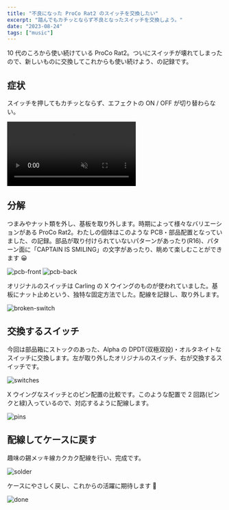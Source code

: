 ```yaml
---
title: "不良になった ProCo Rat2 のスイッチを交換したい"
excerpt: "踏んでもカチッとならず不良となったスイッチを交換しよう。"
date: "2023-08-24"
tags: ["music"]
---
```


10 代のころから使い続けている ProCo Rat2。ついにスイッチが壊れてしまったので、新しいものに交換してこれからも使い続けよう、の記録です。

## 症状

スイッチを押してもカチッとならず、エフェクトの ON / OFF が切り替わらない。

<video controls autoplay loop muted src="/images/proco-rat-replace-switch/problem_hd.mov" type="video/mp4">
Sorry, your browser doesn't support embedded videos.
</video>

## 分解

つまみやナット類を外し、基板を取り外します。時期によって様々なバリエーションがある ProCo Rat2。わたしの個体はこのような PCB・部品配置となっていました、の記録。部品が取り付けられていないパターンがあったり(R16)、パターン面に「CAPTAIN IS SMILING」の文字があったり、眺めて楽しむことができます 😀

![pcb-front](/images/proco-rat-replace-switch/pcb-front.jpg)
![pcb-back](/images/proco-rat-replace-switch/pcb-back.jpg)

オリジナルのスイッチは Carling の X ウイングのものが使われていました。基板にナット止めという、独特な固定方法でした。配線を記録し、取り外します。

![broken-switch](/images/proco-rat-replace-switch/broken-switch.jpg)

## 交換するスイッチ

今回は部品箱にストックのあった、Alpha の DPDT(双極双投)・オルタネイトなスイッチに交換します。左が取り外したオリジナルのスイッチ、右が交換するスイッチです。

![switches](/images/proco-rat-replace-switch/switches.jpg)

X ウイングなスイッチとのピン配置の比較です。このような配置で 2 回路(ピンクと緑)入っているので、対応するように配線します。

![pins](/images/proco-rat-replace-switch/pins.png)

## 配線してケースに戻す

趣味の錫メッキ線カクカク配線を行い、完成です。

![solder](/images/proco-rat-replace-switch/solder.jpg)

ケースにやさしく戻し、これからの活躍に期待します 🙂

![done](/images/proco-rat-replace-switch/done.jpg)
